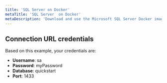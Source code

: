 ```yaml
---
title: 'SQL Server on Docker'
metaTitle: 'SQL Server  on Docker'
metaDescription: 'Download and use the Microsoft SQL Server Docker image.'
---
```


## Connection URL credentials

Based on this example, your credentials are:

- **Username**: sa
- **Password**: myPassword
- **Database**: quickstart
- **Port**: 1433
